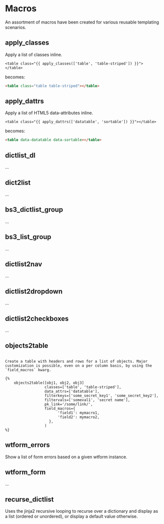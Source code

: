 # Macros

An assortment of macros have been created for various reusable templating scenarios.

## apply_classes

Apply a list of classes inline.

```jinja2
<table class="{{ apply_classes(['table', 'table-striped']) }}"></table>
```

becomes:

```html
<table class="table table-striped"></table>
```

## apply_dattrs

Apply a list of HTML5 data-attributes inline.

```jinja2
<table class="{{ apply_dattrs(['datatable', 'sortable']) }}"></table>
```

becomes:

```html
<table data-datatable data-sortable></table>
```

## dictlist_dl

...

## dict2list

...

## bs3_dictlist_group

...

## bs3_list_group

...

## dictlist2nav

...

## dictlist2dropdown

...

## dictlist2checkboxes

...

## objects2table

```jinja2

Create a table with headers and rows for a list of objects. Major customization is possible, even on a per column basis, by using the `field_macros` kwarg.

{% 
    objects2table([obj1, obj2, obj3]
                  classes=['table', 'table-striped'],
                  data_attrs=['datatable'],
                  filterkeys=['some_secret_key1', 'some_secret_key2'],
                  filtervals=['someval1', 'secret name'],
                  pk_link='/some/link/',
                  field_macros={
                        'field1': mymacro1,
                        'field2': mymacro2,
                    },
                  )
%}
```

## wtform_errors

Show a list of form errors based on a given wtform instance.

## wtform_form

...

## recurse_dictlist

Uses the jinja2 recursive looping to recurse over a dictionary and display as a list (ordered or unordered), or display a default value otherwise.
